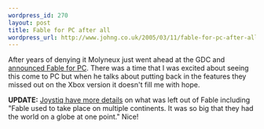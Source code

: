 ```yaml
--- 
wordpress_id: 270
layout: post
title: Fable for PC after all
wordpress_url: http://www.johng.co.uk/2005/03/11/fable-for-pc-after-all/
---
```

After years of denying it Molyneux just went ahead at the GDC and <a href="http://www.joystiq.com/entry/1234000010035439/">announced Fable for PC</a>. There was a time that I was excited about seeing this come to PC but when he talks about putting back in the features they missed out on the Xbox version it doesn't fill me with hope.

<strong>UPDATE:</strong> <a href="http://www.joystiq.com/entry/1234000847035440/">Joystiq have more details</a> on what was left out of Fable including "Fable used to take place on multiple continents. It was so big that they had the world on a globe at one point." Nice!
